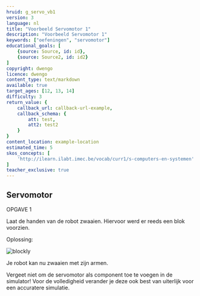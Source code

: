 ```yaml
---
hruid: g_servo_vb1
version: 3
language: nl
title: "Voorbeeld Servomotor 1"
description: "Voorbeeld Servomotor 1"
keywords: ["oefeningen", "servomotor"]
educational_goals: [
    {source: Source, id: id}, 
    {source: Source2, id: id2}
]
copyright: dwengo
licence: dwengo
content_type: text/markdown
available: true
target_ages: [12, 13, 14]
difficulty: 3
return_value: {
    callback_url: callback-url-example,
    callback_schema: {
        att: test,
        att2: test2
    }
}
content_location: example-location
estimated_time: 5
skos_concepts: [
    'http://ilearn.ilabt.imec.be/vocab/curr1/s-computers-en-systemen'
]
teacher_exclusive: true
---
```

## Servomotor

OPGAVE 1

Laat de handen van de robot zwaaien. Hiervoor werd er reeds een blok voorzien.

Oplossing:  

![blockly](@learning-object/servo_m1/nl/3)

Je robot kan nu zwaaien met zijn armen.

<div class="alert alert-box alert-danger">
Vergeet niet om de servomotor als component toe te voegen in de simulator! Voor de volledigheid verander je deze ook best van uiterlijk voor een accuratere simulatie.
</div>